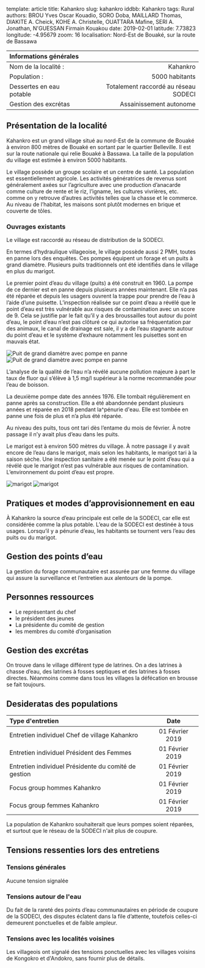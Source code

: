 template: article
title: Kahankro
slug: kahankro
iddbb: Kahankro
tags: Rural
authors: BROU Yves Oscar Kouadio, SORO Doba, MAILLARD Thomas, DIAKITE A. Cheick, KOHE A. Christelle, OUATTARA Mafine, SERI A. Jonathan, N'GUESSAN Firmain Kouakou
date: 2019-02-01
latitude:  7.73823
longitude: -4.95679
zoom: 16
localisation: Nord-Est de Bouaké, sur la route de Bassawa




|Informations générales||
|:--|--:|
| Nom de la localité : | Kahankro | 
| Population : | 5000 habitants | 
| Dessertes en eau potable | Totalement raccordé au réseau SODECI | 
| Gestion des excrétas | Assainissement autonome |



## Présentation de la localité
Kahankro est un grand village situé au nord-Est de la commune de Bouaké à environ 800 mètres de Bouaké en sortant par le quartier Belleville. Il est sur la route nationale qui relie Bouaké à Bassawa. La taille de la population du village est estimée à environ 5000 habitants.

 
Le village possède un groupe scolaire et un centre de santé. La population est essentiellement agricole. Les activités génératrices de revenus sont généralement axées sur l’agriculture avec une production d’anacarde comme culture de rente et le riz, l’igname, les cultures vivrières, etc. comme on y retrouve d’autres activités telles que la chasse et le commerce. Au niveau de l’habitat, les maisons sont plutôt modernes en brique et couverte de tôles.


### Ouvrages existants
Le village est raccordé au réseau de distribution de la SODECI.


 
En termes d’hydraulique villageoise, le village possède aussi 2 PMH, toutes en panne lors des enquêtes. Ces pompes équipent un forage et un puits à grand diamètre. Plusieurs puits traditionnels ont été identifiés dans le village en plus du marigot.


Le premier point d’eau du village (puits) a été construit en 1960. La pompe de ce dernier est en panne depuis plusieurs années maintenant. Elle n’a pas été réparée et depuis les usagers ouvrent la trappe pour prendre de l’eau à l’aide d’une puisette. L’inspection réalisée sur ce point d’eau a révélé que le point d’eau est très vulnérable aux risques de contamination avec un score de 9. Cela se justifie par le fait qu’il y a des broussailles tout autour du point d’eau, le point d’eau n’est pas clôturé ce qui autorise sa fréquentation par des animaux, le canal de drainage est sale, il y a de l’eau stagnante autour du point d’eau et le système d’exhaure notamment les puisettes sont en mauvais état.
 
 ![Puit de grand diamètre avec pompe en panne](images/kahankro3.jpg "Puit de grand diamètre avec pompe en panne")
 ![Puit de grand diamètre avec pompe en panne](images/kahankro4.jpg "Puit de grand diamètre avec pompe en panne")

L’analyse de la qualité de l’eau n’a révélé aucune pollution majeure à part le taux de fluor qui s’élève à 1,5 mg/l supérieur à la norme recommandée pour l’eau de boisson.


La deuxième pompe date des années 1976. Elle tombait régulièrement en panne après sa construction. Elle a été abandonnée pendant plusieurs années et réparée en 2018 pendant la^pénurie d'eau. Elle est tombée en panne une fois de plus et n’a plus été réparée.


Au niveau des puits, tous ont tari dès l’entame du mois de février. À notre passage il n’y avait plus d’eau dans les puits.


Le marigot est à environ 500 mètres du village. À notre passage il y avait encore de l’eau dans le marigot, mais selon les habitants, le marigot tari à la saison sèche.
Une inspection sanitaire a été menée sur le point d’eau qui a révélé que le marigot n’est pas vulnérable aux risques de contamination. L’environnement du point d’eau est propre. 


![marigot](images/kahankro1.jpg "marigot")
 ![marigot](images/kahankro2.jpg "marigot")

## Pratiques et modes d’approvisionnement en eau
À Kahankro la source d’eau principale est celle de la SODECI, car elle est considérée comme la plus potable. L’eau de la SODECI est destinée à tous usages. Lorsqu’il y a pénurie d’eau, les habitants se tournent vers l’eau des puits ou du marigot.

## Gestion des points d’eau
La gestion du forage communautaire est assurée par une femme du village qui assure la surveillance et l’entretien aux alentours de la pompe.  


## Personnes ressources


* Le représentant du chef
* le président des jeunes
* La présidente du comité de gestion
* les membres du comité d’organisation

## Gestion des excrétas
On trouve dans le village différent type de latrines. On a des latrines à chasse d’eau, des latrines à fosses septiques et des latrines à fosses directes. Néanmoins comme dans tous les villages la défécation en brousse se fait toujours. 

## Desideratas des populations
| Type d'entretien | Date | 
| :-- | :--: | 
| Entretien individuel Chef de village Kahankro | 01 Février 2019| 
| Entretien individuel Président des Femmes|01 Février 2019| 
| Entretien individuel Présidente du comité de gestion|01 Février 2019| 
| Focus group hommes Kahankro |01 Février 2019| 
| Focus group femmes Kahankro|01 Février 2019| 

La population de Kahankro souhaiterait que leurs pompes soient réparées, et surtout que le réseau de la SODECI n'ait plus de coupure.


## Tensions ressenties lors des entretiens

### Tensions générales
Aucune tension signalée

### Tensions autour de l'eau
Du fait de la rareté des points d’eau communautaires en période de coupure de la SODECI, des disputes éclatent dans la file d’attente, toutefois celles-ci demeurent ponctuelles et de faible ampleur.

### Tensions avec les localités voisines
Les villageois ont signalé des tensions ponctuelles avec les villages voisins de Kongokro et d'Andokro, sans fournir plus de détails.
